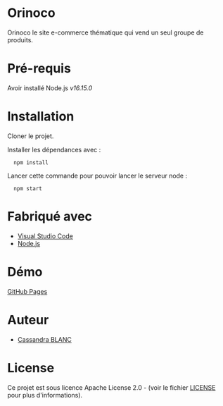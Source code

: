 # Orinoco

Orinoco le site e-commerce thématique qui vend un seul groupe de produits.

# Pré-requis

Avoir installé Node.js *v16.15.0*

# Installation

Cloner le projet.

Installer les dépendances avec :
```
  npm install
```

Lancer cette commande pour pouvoir lancer le serveur node : 
```
  npm start
```

# Fabriqué avec
- [Visual Studio Code](https://code.visualstudio.com)
- [Node.js](https://www.npmjs.com/get-npm)

# Démo
[GitHub Pages](https://cassandra2905.github.io/CassandraBlanc_5_24052021/)

# Auteur
- [Cassandra BLANC](https://github.com/cassandra2905)

# License
Ce projet est sous licence Apache License 2.0 - (voir le fichier [LICENSE](https://github.com/cassandra2905/CassandraBlanc_5_24052021/blob/main/LICENSE) pour plus d'informations).
